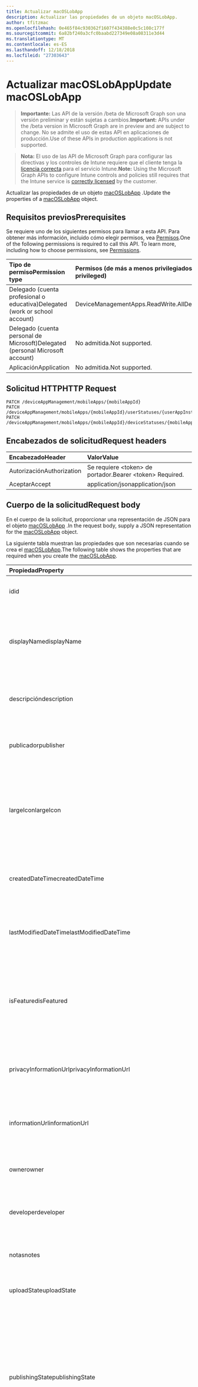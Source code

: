 ```yaml
---
title: Actualizar macOSLobApp
description: Actualizar las propiedades de un objeto macOSLobApp.
author: tfitzmac
ms.openlocfilehash: 0e465f84c930362f1607f434388e0c5c108c177f
ms.sourcegitcommit: 6a82bf240a3cfc0baabd227349e08a08311e3d44
ms.translationtype: MT
ms.contentlocale: es-ES
ms.lasthandoff: 12/18/2018
ms.locfileid: "27303643"
---
```

# <a name="update-macoslobapp"></a><span data-ttu-id="08203-103">Actualizar macOSLobApp</span><span class="sxs-lookup"><span data-stu-id="08203-103">Update macOSLobApp</span></span>

> <span data-ttu-id="08203-104">**Importante:** Las API de la versión /beta de Microsoft Graph son una versión preliminar y están sujetas a cambios.</span><span class="sxs-lookup"><span data-stu-id="08203-104">**Important:** APIs under the /beta version in Microsoft Graph are in preview and are subject to change.</span></span> <span data-ttu-id="08203-105">No se admite el uso de estas API en aplicaciones de producción.</span><span class="sxs-lookup"><span data-stu-id="08203-105">Use of these APIs in production applications is not supported.</span></span>

> <span data-ttu-id="08203-106">**Nota:** El uso de las API de Microsoft Graph para configurar las directivas y los controles de Intune requiere que el cliente tenga la [licencia correcta](https://go.microsoft.com/fwlink/?linkid=839381) para el servicio Intune.</span><span class="sxs-lookup"><span data-stu-id="08203-106">**Note:** Using the Microsoft Graph APIs to configure Intune controls and policies still requires that the Intune service is [correctly licensed](https://go.microsoft.com/fwlink/?linkid=839381) by the customer.</span></span>

<span data-ttu-id="08203-107">Actualizar las propiedades de un objeto [macOSLobApp](../resources/intune-apps-macoslobapp.md) .</span><span class="sxs-lookup"><span data-stu-id="08203-107">Update the properties of a [macOSLobApp](../resources/intune-apps-macoslobapp.md) object.</span></span>
## <a name="prerequisites"></a><span data-ttu-id="08203-108">Requisitos previos</span><span class="sxs-lookup"><span data-stu-id="08203-108">Prerequisites</span></span>
<span data-ttu-id="08203-p102">Se requiere uno de los siguientes permisos para llamar a esta API. Para obtener más información, incluido cómo elegir permisos, vea [Permisos](/graph/permissions-reference).</span><span class="sxs-lookup"><span data-stu-id="08203-p102">One of the following permissions is required to call this API. To learn more, including how to choose permissions, see [Permissions](/graph/permissions-reference).</span></span>

|<span data-ttu-id="08203-111">Tipo de permiso</span><span class="sxs-lookup"><span data-stu-id="08203-111">Permission type</span></span>|<span data-ttu-id="08203-112">Permisos (de más a menos privilegiados)</span><span class="sxs-lookup"><span data-stu-id="08203-112">Permissions (from most to least privileged)</span></span>|
|:---|:---|
|<span data-ttu-id="08203-113">Delegado (cuenta profesional o educativa)</span><span class="sxs-lookup"><span data-stu-id="08203-113">Delegated (work or school account)</span></span>|<span data-ttu-id="08203-114">DeviceManagementApps.ReadWrite.All</span><span class="sxs-lookup"><span data-stu-id="08203-114">DeviceManagementApps.ReadWrite.All</span></span>|
|<span data-ttu-id="08203-115">Delegado (cuenta personal de Microsoft)</span><span class="sxs-lookup"><span data-stu-id="08203-115">Delegated (personal Microsoft account)</span></span>|<span data-ttu-id="08203-116">No admitida.</span><span class="sxs-lookup"><span data-stu-id="08203-116">Not supported.</span></span>|
|<span data-ttu-id="08203-117">Aplicación</span><span class="sxs-lookup"><span data-stu-id="08203-117">Application</span></span>|<span data-ttu-id="08203-118">No admitida.</span><span class="sxs-lookup"><span data-stu-id="08203-118">Not supported.</span></span>|

## <a name="http-request"></a><span data-ttu-id="08203-119">Solicitud HTTP</span><span class="sxs-lookup"><span data-stu-id="08203-119">HTTP Request</span></span>
<!-- {
  "blockType": "ignored"
}
-->
``` http
PATCH /deviceAppManagement/mobileApps/{mobileAppId}
PATCH /deviceAppManagement/mobileApps/{mobileAppId}/userStatuses/{userAppInstallStatusId}/app
PATCH /deviceAppManagement/mobileApps/{mobileAppId}/deviceStatuses/{mobileAppInstallStatusId}/app
```

## <a name="request-headers"></a><span data-ttu-id="08203-120">Encabezados de solicitud</span><span class="sxs-lookup"><span data-stu-id="08203-120">Request headers</span></span>
|<span data-ttu-id="08203-121">Encabezado</span><span class="sxs-lookup"><span data-stu-id="08203-121">Header</span></span>|<span data-ttu-id="08203-122">Valor</span><span class="sxs-lookup"><span data-stu-id="08203-122">Value</span></span>|
|:---|:---|
|<span data-ttu-id="08203-123">Autorización</span><span class="sxs-lookup"><span data-stu-id="08203-123">Authorization</span></span>|<span data-ttu-id="08203-124">Se requiere &lt;token&gt; de portador.</span><span class="sxs-lookup"><span data-stu-id="08203-124">Bearer &lt;token&gt; Required.</span></span>|
|<span data-ttu-id="08203-125">Aceptar</span><span class="sxs-lookup"><span data-stu-id="08203-125">Accept</span></span>|<span data-ttu-id="08203-126">application/json</span><span class="sxs-lookup"><span data-stu-id="08203-126">application/json</span></span>|

## <a name="request-body"></a><span data-ttu-id="08203-127">Cuerpo de la solicitud</span><span class="sxs-lookup"><span data-stu-id="08203-127">Request body</span></span>
<span data-ttu-id="08203-128">En el cuerpo de la solicitud, proporcionar una representación de JSON para el objeto [macOSLobApp](../resources/intune-apps-macoslobapp.md) .</span><span class="sxs-lookup"><span data-stu-id="08203-128">In the request body, supply a JSON representation for the [macOSLobApp](../resources/intune-apps-macoslobapp.md) object.</span></span>

<span data-ttu-id="08203-129">La siguiente tabla muestran las propiedades que son necesarias cuando se crea el [macOSLobApp](../resources/intune-apps-macoslobapp.md).</span><span class="sxs-lookup"><span data-stu-id="08203-129">The following table shows the properties that are required when you create the [macOSLobApp](../resources/intune-apps-macoslobapp.md).</span></span>

|<span data-ttu-id="08203-130">Propiedad</span><span class="sxs-lookup"><span data-stu-id="08203-130">Property</span></span>|<span data-ttu-id="08203-131">Tipo</span><span class="sxs-lookup"><span data-stu-id="08203-131">Type</span></span>|<span data-ttu-id="08203-132">Descripción</span><span class="sxs-lookup"><span data-stu-id="08203-132">Description</span></span>|
|:---|:---|:---|
|<span data-ttu-id="08203-133">id</span><span class="sxs-lookup"><span data-stu-id="08203-133">id</span></span>|<span data-ttu-id="08203-134">String</span><span class="sxs-lookup"><span data-stu-id="08203-134">String</span></span>|<span data-ttu-id="08203-135">Clave de la entidad.</span><span class="sxs-lookup"><span data-stu-id="08203-135">Key of the entity.</span></span> <span data-ttu-id="08203-136">Heredado de [mobileApp](../resources/intune-apps-mobileapp.md).</span><span class="sxs-lookup"><span data-stu-id="08203-136">Inherited from [mobileApp](../resources/intune-apps-mobileapp.md)</span></span>|
|<span data-ttu-id="08203-137">displayName</span><span class="sxs-lookup"><span data-stu-id="08203-137">displayName</span></span>|<span data-ttu-id="08203-138">String</span><span class="sxs-lookup"><span data-stu-id="08203-138">String</span></span>|<span data-ttu-id="08203-139">Título de la aplicación importado o proporcionado por el administrador.</span><span class="sxs-lookup"><span data-stu-id="08203-139">The admin provided or imported title of the app.</span></span> <span data-ttu-id="08203-140">Heredado de [mobileApp](../resources/intune-apps-mobileapp.md).</span><span class="sxs-lookup"><span data-stu-id="08203-140">Inherited from [mobileApp](../resources/intune-apps-mobileapp.md)</span></span>|
|<span data-ttu-id="08203-141">descripción</span><span class="sxs-lookup"><span data-stu-id="08203-141">description</span></span>|<span data-ttu-id="08203-142">String</span><span class="sxs-lookup"><span data-stu-id="08203-142">String</span></span>|<span data-ttu-id="08203-143">Descripción de la aplicación.</span><span class="sxs-lookup"><span data-stu-id="08203-143">The description of the app.</span></span> <span data-ttu-id="08203-144">Heredado de [mobileApp](../resources/intune-apps-mobileapp.md).</span><span class="sxs-lookup"><span data-stu-id="08203-144">Inherited from [mobileApp](../resources/intune-apps-mobileapp.md)</span></span>|
|<span data-ttu-id="08203-145">publicador</span><span class="sxs-lookup"><span data-stu-id="08203-145">publisher</span></span>|<span data-ttu-id="08203-146">String</span><span class="sxs-lookup"><span data-stu-id="08203-146">String</span></span>|<span data-ttu-id="08203-147">Publicador de la aplicación.</span><span class="sxs-lookup"><span data-stu-id="08203-147">The publisher of the app.</span></span> <span data-ttu-id="08203-148">Heredado de [mobileApp](../resources/intune-apps-mobileapp.md).</span><span class="sxs-lookup"><span data-stu-id="08203-148">Inherited from [mobileApp](../resources/intune-apps-mobileapp.md)</span></span>|
|<span data-ttu-id="08203-149">largeIcon</span><span class="sxs-lookup"><span data-stu-id="08203-149">largeIcon</span></span>|[<span data-ttu-id="08203-150">mimeContent</span><span class="sxs-lookup"><span data-stu-id="08203-150">mimeContent</span></span>](../resources/intune-shared-mimecontent.md)|<span data-ttu-id="08203-151">Icono grande que se mostrará en los detalles de la aplicación y se usa para cargar el icono.</span><span class="sxs-lookup"><span data-stu-id="08203-151">The large icon, to be displayed in the app details and used for upload of the icon.</span></span> <span data-ttu-id="08203-152">Heredado de [mobileApp](../resources/intune-apps-mobileapp.md).</span><span class="sxs-lookup"><span data-stu-id="08203-152">Inherited from [mobileApp](../resources/intune-apps-mobileapp.md)</span></span>|
|<span data-ttu-id="08203-153">createdDateTime</span><span class="sxs-lookup"><span data-stu-id="08203-153">createdDateTime</span></span>|<span data-ttu-id="08203-154">DateTimeOffset</span><span class="sxs-lookup"><span data-stu-id="08203-154">DateTimeOffset</span></span>|<span data-ttu-id="08203-155">Fecha y hora de creación de la aplicación.</span><span class="sxs-lookup"><span data-stu-id="08203-155">The date and time the app was created.</span></span> <span data-ttu-id="08203-156">Heredado de [mobileApp](../resources/intune-apps-mobileapp.md).</span><span class="sxs-lookup"><span data-stu-id="08203-156">Inherited from [mobileApp](../resources/intune-apps-mobileapp.md)</span></span>|
|<span data-ttu-id="08203-157">lastModifiedDateTime</span><span class="sxs-lookup"><span data-stu-id="08203-157">lastModifiedDateTime</span></span>|<span data-ttu-id="08203-158">DateTimeOffset</span><span class="sxs-lookup"><span data-stu-id="08203-158">DateTimeOffset</span></span>|<span data-ttu-id="08203-159">Fecha y hora de la última modificación de la aplicación.</span><span class="sxs-lookup"><span data-stu-id="08203-159">The date and time the app was last modified.</span></span> <span data-ttu-id="08203-160">Heredado de [mobileApp](../resources/intune-apps-mobileapp.md).</span><span class="sxs-lookup"><span data-stu-id="08203-160">Inherited from [mobileApp](../resources/intune-apps-mobileapp.md)</span></span>|
|<span data-ttu-id="08203-161">isFeatured</span><span class="sxs-lookup"><span data-stu-id="08203-161">isFeatured</span></span>|<span data-ttu-id="08203-162">Boolean</span><span class="sxs-lookup"><span data-stu-id="08203-162">Boolean</span></span>|<span data-ttu-id="08203-163">Valor que indica si el administrador ha marcado la aplicación como destacada. Heredado de [mobileApp](../resources/intune-apps-mobileapp.md).</span><span class="sxs-lookup"><span data-stu-id="08203-163">The value indicating whether the app is marked as featured by the admin. Inherited from [mobileApp](../resources/intune-apps-mobileapp.md)</span></span>|
|<span data-ttu-id="08203-164">privacyInformationUrl</span><span class="sxs-lookup"><span data-stu-id="08203-164">privacyInformationUrl</span></span>|<span data-ttu-id="08203-165">String</span><span class="sxs-lookup"><span data-stu-id="08203-165">String</span></span>|<span data-ttu-id="08203-166">La dirección URL de la declaración de privacidad.</span><span class="sxs-lookup"><span data-stu-id="08203-166">The privacy statement Url.</span></span> <span data-ttu-id="08203-167">Heredado de [mobileApp](../resources/intune-apps-mobileapp.md).</span><span class="sxs-lookup"><span data-stu-id="08203-167">Inherited from [mobileApp](../resources/intune-apps-mobileapp.md)</span></span>|
|<span data-ttu-id="08203-168">informationUrl</span><span class="sxs-lookup"><span data-stu-id="08203-168">informationUrl</span></span>|<span data-ttu-id="08203-169">String</span><span class="sxs-lookup"><span data-stu-id="08203-169">String</span></span>|<span data-ttu-id="08203-170">La dirección URL para obtener más información.</span><span class="sxs-lookup"><span data-stu-id="08203-170">The more information Url.</span></span> <span data-ttu-id="08203-171">Heredado de [mobileApp](../resources/intune-apps-mobileapp.md).</span><span class="sxs-lookup"><span data-stu-id="08203-171">Inherited from [mobileApp](../resources/intune-apps-mobileapp.md)</span></span>|
|<span data-ttu-id="08203-172">owner</span><span class="sxs-lookup"><span data-stu-id="08203-172">owner</span></span>|<span data-ttu-id="08203-173">String</span><span class="sxs-lookup"><span data-stu-id="08203-173">String</span></span>|<span data-ttu-id="08203-174">Propietario de la aplicación.</span><span class="sxs-lookup"><span data-stu-id="08203-174">The owner of the app.</span></span> <span data-ttu-id="08203-175">Heredado de [mobileApp](../resources/intune-apps-mobileapp.md).</span><span class="sxs-lookup"><span data-stu-id="08203-175">Inherited from [mobileApp](../resources/intune-apps-mobileapp.md)</span></span>|
|<span data-ttu-id="08203-176">developer</span><span class="sxs-lookup"><span data-stu-id="08203-176">developer</span></span>|<span data-ttu-id="08203-177">String</span><span class="sxs-lookup"><span data-stu-id="08203-177">String</span></span>|<span data-ttu-id="08203-178">Desarrollador de la aplicación.</span><span class="sxs-lookup"><span data-stu-id="08203-178">The developer of the app.</span></span> <span data-ttu-id="08203-179">Heredado de [mobileApp](../resources/intune-apps-mobileapp.md).</span><span class="sxs-lookup"><span data-stu-id="08203-179">Inherited from [mobileApp](../resources/intune-apps-mobileapp.md)</span></span>|
|<span data-ttu-id="08203-180">notas</span><span class="sxs-lookup"><span data-stu-id="08203-180">notes</span></span>|<span data-ttu-id="08203-181">String</span><span class="sxs-lookup"><span data-stu-id="08203-181">String</span></span>|<span data-ttu-id="08203-182">Notas de la aplicación.</span><span class="sxs-lookup"><span data-stu-id="08203-182">Notes for the app.</span></span> <span data-ttu-id="08203-183">Heredado de [mobileApp](../resources/intune-apps-mobileapp.md).</span><span class="sxs-lookup"><span data-stu-id="08203-183">Inherited from [mobileApp](../resources/intune-apps-mobileapp.md)</span></span>|
|<span data-ttu-id="08203-184">uploadState</span><span class="sxs-lookup"><span data-stu-id="08203-184">uploadState</span></span>|<span data-ttu-id="08203-185">Int32</span><span class="sxs-lookup"><span data-stu-id="08203-185">Int32</span></span>|<span data-ttu-id="08203-186">El estado de carga.</span><span class="sxs-lookup"><span data-stu-id="08203-186">The upload state.</span></span> <span data-ttu-id="08203-187">Heredado de [mobileApp](../resources/intune-apps-mobileapp.md).</span><span class="sxs-lookup"><span data-stu-id="08203-187">Inherited from [mobileApp](../resources/intune-apps-mobileapp.md)</span></span>|
|<span data-ttu-id="08203-188">publishingState</span><span class="sxs-lookup"><span data-stu-id="08203-188">publishingState</span></span>|[<span data-ttu-id="08203-189">mobileAppPublishingState</span><span class="sxs-lookup"><span data-stu-id="08203-189">mobileAppPublishingState</span></span>](../resources/intune-apps-mobileapppublishingstate.md)|<span data-ttu-id="08203-190">Estado de publicación de la aplicación.</span><span class="sxs-lookup"><span data-stu-id="08203-190">The publishing state for the app.</span></span> <span data-ttu-id="08203-191">La aplicación no puede asignarse a menos que se publique.</span><span class="sxs-lookup"><span data-stu-id="08203-191">The app cannot be assigned unless the app is published.</span></span> <span data-ttu-id="08203-192">Se hereda de [mobileApp](../resources/intune-apps-mobileapp.md).</span><span class="sxs-lookup"><span data-stu-id="08203-192">Inherited from [mobileApp](../resources/intune-apps-mobileapp.md).</span></span> <span data-ttu-id="08203-193">Los valores posibles son: `notPublished`, `processing` y `published`.</span><span class="sxs-lookup"><span data-stu-id="08203-193">Possible values are: `notPublished`, `processing`, `published`.</span></span>|
|<span data-ttu-id="08203-194">committedContentVersion</span><span class="sxs-lookup"><span data-stu-id="08203-194">committedContentVersion</span></span>|<span data-ttu-id="08203-195">String</span><span class="sxs-lookup"><span data-stu-id="08203-195">String</span></span>|<span data-ttu-id="08203-196">Versión interna del contenido confirmado.</span><span class="sxs-lookup"><span data-stu-id="08203-196">The internal committed content version.</span></span> <span data-ttu-id="08203-197">Heredado de [mobileLobApp](../resources/intune-apps-mobilelobapp.md).</span><span class="sxs-lookup"><span data-stu-id="08203-197">Inherited from [mobileLobApp](../resources/intune-apps-mobilelobapp.md)</span></span>|
|<span data-ttu-id="08203-198">fileName</span><span class="sxs-lookup"><span data-stu-id="08203-198">fileName</span></span>|<span data-ttu-id="08203-199">String</span><span class="sxs-lookup"><span data-stu-id="08203-199">String</span></span>|<span data-ttu-id="08203-200">Nombre del archivo de la aplicación de LOB principal.</span><span class="sxs-lookup"><span data-stu-id="08203-200">The name of the main Lob application file.</span></span> <span data-ttu-id="08203-201">Heredado de [mobileLobApp](../resources/intune-apps-mobilelobapp.md).</span><span class="sxs-lookup"><span data-stu-id="08203-201">Inherited from [mobileLobApp](../resources/intune-apps-mobilelobapp.md)</span></span>|
|<span data-ttu-id="08203-202">size</span><span class="sxs-lookup"><span data-stu-id="08203-202">size</span></span>|<span data-ttu-id="08203-203">Int64</span><span class="sxs-lookup"><span data-stu-id="08203-203">Int64</span></span>|<span data-ttu-id="08203-204">Tamaño total, incluidos todos los archivos cargados.</span><span class="sxs-lookup"><span data-stu-id="08203-204">The total size, including all uploaded files.</span></span> <span data-ttu-id="08203-205">Heredado de [mobileLobApp](../resources/intune-apps-mobilelobapp.md).</span><span class="sxs-lookup"><span data-stu-id="08203-205">Inherited from [mobileLobApp](../resources/intune-apps-mobilelobapp.md)</span></span>|
|<span data-ttu-id="08203-206">bundleId</span><span class="sxs-lookup"><span data-stu-id="08203-206">bundleId</span></span>|<span data-ttu-id="08203-207">String</span><span class="sxs-lookup"><span data-stu-id="08203-207">String</span></span>|<span data-ttu-id="08203-208">El identificador de paquete.</span><span class="sxs-lookup"><span data-stu-id="08203-208">The bundle id.</span></span>|
|<span data-ttu-id="08203-209">minimumSupportedOperatingSystem</span><span class="sxs-lookup"><span data-stu-id="08203-209">minimumSupportedOperatingSystem</span></span>|[<span data-ttu-id="08203-210">macOSMinimumOperatingSystem</span><span class="sxs-lookup"><span data-stu-id="08203-210">macOSMinimumOperatingSystem</span></span>](../resources/intune-apps-macosminimumoperatingsystem.md)|<span data-ttu-id="08203-211">Valor del sistema operativo mínimo aplicable.</span><span class="sxs-lookup"><span data-stu-id="08203-211">The value for the minimum applicable operating system.</span></span>|
|<span data-ttu-id="08203-212">buildNumber</span><span class="sxs-lookup"><span data-stu-id="08203-212">buildNumber</span></span>|<span data-ttu-id="08203-213">String</span><span class="sxs-lookup"><span data-stu-id="08203-213">String</span></span>|<span data-ttu-id="08203-214">El número de compilación de línea de Mac OS de aplicación de negocio (LoB).</span><span class="sxs-lookup"><span data-stu-id="08203-214">The build number of MacOS Line of Business (LoB) app.</span></span>|
|<span data-ttu-id="08203-215">versionNumber</span><span class="sxs-lookup"><span data-stu-id="08203-215">versionNumber</span></span>|<span data-ttu-id="08203-216">String</span><span class="sxs-lookup"><span data-stu-id="08203-216">String</span></span>|<span data-ttu-id="08203-217">El número de versión de línea de Mac OS de aplicación de negocio (LoB).</span><span class="sxs-lookup"><span data-stu-id="08203-217">The version number of MacOS Line of Business (LoB) app.</span></span>|
|<span data-ttu-id="08203-218">childApps</span><span class="sxs-lookup"><span data-stu-id="08203-218">childApps</span></span>|<span data-ttu-id="08203-219">colección de [macOSLobChildApp](../resources/intune-apps-macoslobchildapp.md)</span><span class="sxs-lookup"><span data-stu-id="08203-219">[macOSLobChildApp](../resources/intune-apps-macoslobchildapp.md) collection</span></span>|<span data-ttu-id="08203-220">La lista de aplicaciones en este paquete de agrupación</span><span class="sxs-lookup"><span data-stu-id="08203-220">The app list in this bundle package</span></span>|
|<span data-ttu-id="08203-221">identityVersion</span><span class="sxs-lookup"><span data-stu-id="08203-221">identityVersion</span></span>|<span data-ttu-id="08203-222">String</span><span class="sxs-lookup"><span data-stu-id="08203-222">String</span></span>|<span data-ttu-id="08203-223">Versión de la identidad.</span><span class="sxs-lookup"><span data-stu-id="08203-223">The identity version.</span></span>|
|<span data-ttu-id="08203-224">md5HashChunkSize</span><span class="sxs-lookup"><span data-stu-id="08203-224">md5HashChunkSize</span></span>|<span data-ttu-id="08203-225">Int32</span><span class="sxs-lookup"><span data-stu-id="08203-225">Int32</span></span>|<span data-ttu-id="08203-226">El tamaño del fragmento de hash MD5</span><span class="sxs-lookup"><span data-stu-id="08203-226">The chunk size for MD5 hash</span></span>|
|<span data-ttu-id="08203-227">md5Hash</span><span class="sxs-lookup"><span data-stu-id="08203-227">md5Hash</span></span>|<span data-ttu-id="08203-228">Colección String</span><span class="sxs-lookup"><span data-stu-id="08203-228">String collection</span></span>|<span data-ttu-id="08203-229">Los códigos de hash MD5</span><span class="sxs-lookup"><span data-stu-id="08203-229">The MD5 hash codes</span></span>|
|<span data-ttu-id="08203-230">ignoreVersionDetection</span><span class="sxs-lookup"><span data-stu-id="08203-230">ignoreVersionDetection</span></span>|<span data-ttu-id="08203-231">Booleano</span><span class="sxs-lookup"><span data-stu-id="08203-231">Boolean</span></span>|<span data-ttu-id="08203-232">Valor booleano que controla si la versión de la aplicación se usará para detectar la aplicación después de instalarla en un dispositivo.</span><span class="sxs-lookup"><span data-stu-id="08203-232">A boolean to control whether the app's version will be used to detect the app after it is installed on a device.</span></span> <span data-ttu-id="08203-233">Se debe establecer en true para Mac OS aplicaciones de línea de negocio (LoB) que usan una característica de actualización automática.</span><span class="sxs-lookup"><span data-stu-id="08203-233">Set this to true for macOS Line of Business (LoB) apps that use a self update feature.</span></span>|



## <a name="response"></a><span data-ttu-id="08203-234">Respuesta</span><span class="sxs-lookup"><span data-stu-id="08203-234">Response</span></span>
<span data-ttu-id="08203-235">Si tiene éxito, este método devuelve una `200 OK` código de respuesta y un objeto actualizado [macOSLobApp](../resources/intune-apps-macoslobapp.md) en el cuerpo de la respuesta.</span><span class="sxs-lookup"><span data-stu-id="08203-235">If successful, this method returns a `200 OK` response code and an updated [macOSLobApp](../resources/intune-apps-macoslobapp.md) object in the response body.</span></span>

## <a name="example"></a><span data-ttu-id="08203-236">Ejemplo</span><span class="sxs-lookup"><span data-stu-id="08203-236">Example</span></span>
### <a name="request"></a><span data-ttu-id="08203-237">Solicitud</span><span class="sxs-lookup"><span data-stu-id="08203-237">Request</span></span>
<span data-ttu-id="08203-238">Aquí tiene un ejemplo de la solicitud.</span><span class="sxs-lookup"><span data-stu-id="08203-238">Here is an example of the request.</span></span>
``` http
PATCH https://graph.microsoft.com/beta/deviceAppManagement/mobileApps/{mobileAppId}
Content-type: application/json
Content-length: 1476

{
  "displayName": "Display Name value",
  "description": "Description value",
  "publisher": "Publisher value",
  "largeIcon": {
    "@odata.type": "microsoft.graph.mimeContent",
    "type": "Type value",
    "value": "dmFsdWU="
  },
  "lastModifiedDateTime": "2017-01-01T00:00:35.1329464-08:00",
  "isFeatured": true,
  "privacyInformationUrl": "https://example.com/privacyInformationUrl/",
  "informationUrl": "https://example.com/informationUrl/",
  "owner": "Owner value",
  "developer": "Developer value",
  "notes": "Notes value",
  "uploadState": 11,
  "publishingState": "processing",
  "committedContentVersion": "Committed Content Version value",
  "fileName": "File Name value",
  "size": 4,
  "bundleId": "Bundle Id value",
  "minimumSupportedOperatingSystem": {
    "@odata.type": "microsoft.graph.macOSMinimumOperatingSystem",
    "v10_7": true,
    "v10_8": true,
    "v10_9": true,
    "v10_10": true,
    "v10_11": true,
    "v10_12": true,
    "v10_13": true
  },
  "buildNumber": "Build Number value",
  "versionNumber": "Version Number value",
  "childApps": [
    {
      "@odata.type": "microsoft.graph.macOSLobChildApp",
      "bundleId": "Bundle Id value",
      "buildNumber": "Build Number value",
      "versionNumber": "Version Number value"
    }
  ],
  "identityVersion": "Identity Version value",
  "md5HashChunkSize": 0,
  "md5Hash": [
    "Md5Hash value"
  ],
  "ignoreVersionDetection": true
}
```

### <a name="response"></a><span data-ttu-id="08203-239">Respuesta</span><span class="sxs-lookup"><span data-stu-id="08203-239">Response</span></span>
<span data-ttu-id="08203-p121">Aquí tiene un ejemplo de la respuesta. Nota: Puede que el objeto de respuesta que aparece aquí se trunque para abreviar. Todas las propiedades se devolverán de una llamada real.</span><span class="sxs-lookup"><span data-stu-id="08203-p121">Here is an example of the response. Note: The response object shown here may be truncated for brevity. All of the properties will be returned from an actual call.</span></span>
``` http
HTTP/1.1 200 OK
Content-Type: application/json
Content-Length: 1634

{
  "@odata.type": "#microsoft.graph.macOSLobApp",
  "id": "7be9250a-250a-7be9-0a25-e97b0a25e97b",
  "displayName": "Display Name value",
  "description": "Description value",
  "publisher": "Publisher value",
  "largeIcon": {
    "@odata.type": "microsoft.graph.mimeContent",
    "type": "Type value",
    "value": "dmFsdWU="
  },
  "createdDateTime": "2017-01-01T00:02:43.5775965-08:00",
  "lastModifiedDateTime": "2017-01-01T00:00:35.1329464-08:00",
  "isFeatured": true,
  "privacyInformationUrl": "https://example.com/privacyInformationUrl/",
  "informationUrl": "https://example.com/informationUrl/",
  "owner": "Owner value",
  "developer": "Developer value",
  "notes": "Notes value",
  "uploadState": 11,
  "publishingState": "processing",
  "committedContentVersion": "Committed Content Version value",
  "fileName": "File Name value",
  "size": 4,
  "bundleId": "Bundle Id value",
  "minimumSupportedOperatingSystem": {
    "@odata.type": "microsoft.graph.macOSMinimumOperatingSystem",
    "v10_7": true,
    "v10_8": true,
    "v10_9": true,
    "v10_10": true,
    "v10_11": true,
    "v10_12": true,
    "v10_13": true
  },
  "buildNumber": "Build Number value",
  "versionNumber": "Version Number value",
  "childApps": [
    {
      "@odata.type": "microsoft.graph.macOSLobChildApp",
      "bundleId": "Bundle Id value",
      "buildNumber": "Build Number value",
      "versionNumber": "Version Number value"
    }
  ],
  "identityVersion": "Identity Version value",
  "md5HashChunkSize": 0,
  "md5Hash": [
    "Md5Hash value"
  ],
  "ignoreVersionDetection": true
}
```





